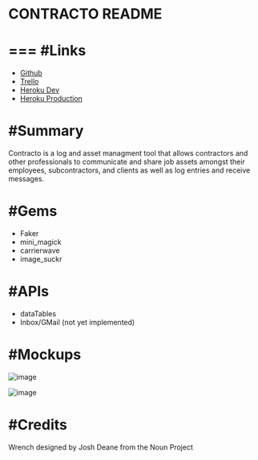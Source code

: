 CONTRACTO README
=========
===
#Links
===
* [Github](https://github.com/johntrandall/contracto)
* [Trello](https://trello.com/b/xqzJDFU1/contracto)
* [Heroku Dev](http://contraco-dev.herokuapp.com/)
* [Heroku Production](http://contraco.herokuapp.com/)


#Summary
===

Contracto is a log and asset managment tool that allows contractors and other professionals to communicate and share job assets amongst their employees, subcontractors, and clients as well as log entries and receive messages.

#Gems
===
* Faker
* mini_magick
* carrierwave
* image_suckr

#APIs
===
* dataTables
* Inbox/GMail (not yet implemented)

#Mockups
===

![image](https://raw.githubusercontent.com/johntrandall/contracto/dev/admin/aw_working_folder/entry_form_v1.png)

![image](https://raw.githubusercontent.com/johntrandall/contracto/dev/admin/aw_working_folder/contracto_v1.png)



#Credits
===

Wrench designed by Josh Deane from the Noun Project





